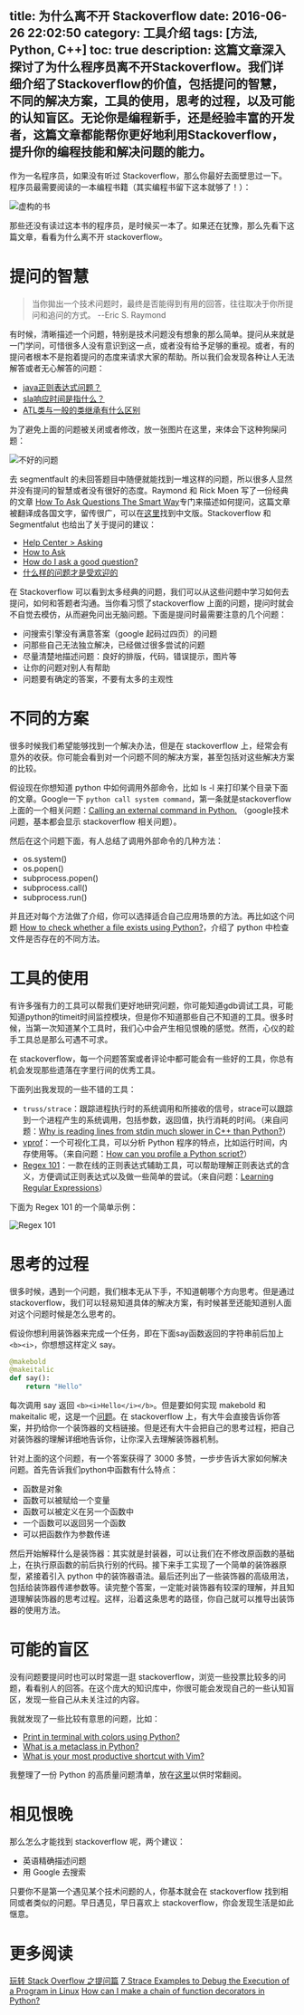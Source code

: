 title: 为什么离不开 Stackoverflow
date: 2016-06-26 22:02:50
category: 工具介绍
tags: [方法, Python, C++]
toc: true
description: 这篇文章深入探讨了为什么程序员离不开Stackoverflow。我们详细介绍了Stackoverflow的价值，包括提问的智慧，不同的解决方案，工具的使用，思考的过程，以及可能的认知盲区。无论你是编程新手，还是经验丰富的开发者，这篇文章都能帮你更好地利用Stackoverflow，提升你的编程技能和解决问题的能力。
---

作为一名程序员，如果没有听过 Stackoverflow，那么你最好去面壁思过一下。程序员最需要阅读的一本编程书籍（其实编程书留下这本就够了！）：

![虚构的书][1]

那些还没有读过这本书的程序员，是时候买一本了。如果还在犹豫，那么先看下这篇文章，看看为什么离不开 stackoverflow。

<!--more -->

# 提问的智慧

> 当你拋出一个技术问题时，最终是否能得到有用的回答，往往取决于你所提问和追问的方式。 --Eric S. Raymond

有时候，清晰描述一个问题，特别是技术问题没有想象的那么简单。提问从来就是一门学问，可惜很多人没有意识到这一点，或者没有给予足够的重视。或者，有的提问者根本不是抱着提问的态度来请求大家的帮助。所以我们会发现各种让人无法解答或者无心解答的问题：

* [java正则表达式问题？](https://segmentfault.com/q/1010000005694368)
* [sla响应时间是指什么？](https://segmentfault.com/q/1010000005695451)
* [ATL类与一般的类继承有什么区别](https://segmentfault.com/q/1010000005694256)

为了避免上面的问题被关闭或者修改，放一张图片在这里，来体会下这种狗屎问题：

![不好的问题][2]

去 segmentfault 的未回答题目中随便就能找到一堆这样的问题，所以很多人显然并没有提问的智慧或者没有很好的态度。Raymond 和 Rick Moen 写了一份经典的文章 [How To Ask Questions The Smart Way](http://www.catb.org/~esr/faqs/smart-questions.html#translations)专门来描述如何提问，这篇文章被翻译成各国文字，留传很广，可以在[这里](https://github.com/ryanhanwu/How-To-Ask-Questions-The-Smart-Way/blob/master/README-zh_CN.md)找到中文版。Stackoverflow 和 Segmentfalut 也给出了关于提问的建议：

* [Help Center > Asking](https://stackoverflow.com/help/asking)
* [How to Ask](https://stackoverflow.com/questions/ask/advice)
* [How do I ask a good question?](https://stackoverflow.com/help/how-to-ask)
* [什么样的问题才是受欢迎的](https://segmentfault.com/faq#what-should-ask)

在 Stackoverflow 可以看到太多经典的问题，我们可以从这些问题中学习如何去提问，如何和答题者沟通。当你看习惯了stackoverflow 上面的问题，提问时就会不自觉去模仿，从而避免问出无脑问题。下面是提问时最需要注意的几个问题：

* 问搜索引擎没有满意答案（google 起码过四页）的问题
* 问那些自己无法独立解决，已经做过很多尝试的问题
* 尽量清楚地描述问题：良好的排版，代码，错误提示，图片等
* 让你的问题对别人有帮助
* 问题要有确定的答案，不要有太多的主观性

# 不同的方案

很多时候我们希望能够找到一个解决办法，但是在 stackoverflow 上，经常会有意外的收获。你可能会看到对一个问题不同的解决方案，甚至包括对这些解决方案的比较。

假设现在你想知道 python 中如何调用外部命令，比如 ls -l 来打印某个目录下面的文章。Google一下 `python call system command`，第一条就是stackoverflow 上面的一个相关问题：[Calling an external command in Python.](http://stackoverflow.com/questions/89228/calling-an-external-command-in-python) （google技术问题，基本都会显示 stackoverflow 相关问题）。

然后在这个问题下面，有人总结了调用外部命令的几种方法：

* os.system()
* os.popen()
* subprocess.popen()
* subprocess.call()
* subprocess.run()

并且还对每个方法做了介绍，你可以选择适合自己应用场景的方法。再比如这个问题 [How to check whether a file exists using Python?](http://stackoverflow.com/questions/82831/how-to-check-whether-a-file-exists-using-python)，介绍了 python 中检查文件是否存在的不同方法。

# 工具的使用

有许多强有力的工具可以帮我们更好地研究问题，你可能知道gdb调试工具，可能知道python的timeit时间监控模块，但是你不知道那些自己不知道的工具。很多时候，当第一次知道某个工具时，我们心中会产生相见恨晚的感觉。然而，心仪的趁手工具总是那么可遇不可求。

在 stackoverflow，每一个问题答案或者评论中都可能会有一些好的工具，你总有机会发现那些遗落在字里行间的优秀工具。

下面列出我发现的一些不错的工具：

* `truss/strace`：跟踪进程执行时的系统调用和所接收的信号，strace可以跟踪到一个进程产生的系统调用，包括参数，返回值，执行消耗的时间。（来自问题：[Why is reading lines from stdin much slower in C++ than Python?](https://stackoverflow.com/questions/9371238/why-is-reading-lines-from-stdin-much-slower-in-c-than-python)）
* [vprof](https://github.com/nvdv/vprof)：一个可视化工具，可以分析 Python 程序的特点，比如运行时间，内存使用等。（来自问题：[How can you profile a Python script?](https://stackoverflow.com/questions/582336/how-can-you-profile-a-python-script)）
* [Regex 101](http://www.regex101.com/)：一款在线的正则表达式辅助工具，可以帮助理解正则表达式的含义，方便调试正则表达式以及做一些简单的尝试。（来自问题：[Learning Regular Expressions](http://stackoverflow.com/questions/4736/learning-regular-expressions)）

下面为 Regex 101 的一个简单示例：

![Regex 101][3]

# 思考的过程

很多时候，遇到一个问题，我们根本无从下手，不知道朝哪个方向思考。但是通过 stackoverflow，我们可以轻易知道具体的解决方案，有时候甚至还能知道别人面对这个问题时候是怎么思考的。

假设你想利用装饰器来完成一个任务，即在下面say函数返回的字符串前后加上`<b><i>`，你想想这样定义 say。

```python
@makebold
@makeitalic
def say():
    return "Hello"
```

每次调用 say 返回 `<b><i>Hello</i></b>`。但是要如何实现 makebold 和 makeitalic 呢，这是一个[问题](https://stackoverflow.com/questions/739654/how-can-i-make-a-chain-of-function-decorators-in-python)。在 stackoverflow 上，有大牛会直接告诉你答案，并扔给你一个装饰器的文档链接。但是还有大牛会把自己的思考过程，把自己对装饰器的理解详细地告诉你，让你深入去理解装饰器机制。

针对上面的这个问题，有一个答案获得了 3000 多赞，一步步告诉大家如何解决问题。首先告诉我们python中函数有什么特点：

* 函数是对象
* 函数可以被赋给一个变量
* 函数可以被定义在另一个函数中
* 一个函数可以返回另一个函数
* 可以把函数作为参数传递

然后开始解释什么是装饰器：其实就是封装器，可以让我们在不修改原函数的基础上，在执行原函数的前后执行别的代码。接下来手工实现了一个简单的装饰器原型，紧接着引入 python 中的装饰器语法。最后还列出了一些装饰器的高级用法，包括给装饰器传递参数等。读完整个答案，一定能对装饰器有较深的理解，并且知道理解装饰器的思考过程。这样，沿着这条思考的路径，你自己就可以推导出装饰器的使用方法。

# 可能的盲区

没有问题要提问时也可以时常逛一逛 stackoverflow，浏览一些投票比较多的问题，看看别人的回答。在这个庞大的知识库中，你很可能会发现自己的一些认知盲区，发现一些自己从未关注过的内容。

我就发现了一些比较有意思的问题，比如：

* [Print in terminal with colors using Python?](http://stackoverflow.com/questions/287871/print-in-terminal-with-colors-using-python)
* [What is a metaclass in Python?](http://stackoverflow.com/questions/100003/what-is-a-metaclass-in-python)
* [What is your most productive shortcut with Vim?](http://stackoverflow.com/questions/1218390/what-is-your-most-productive-shortcut-with-vim)

我整理了一份 Python 的高质量问题清单，放在[这里](https://github.com/xuelangZF/CS_Offer/blob/master/More/Python_StackOverflow.md)以供时常翻阅。

# 相见恨晚

那么怎么才能找到 stackoverflow 呢，两个建议：

* 英语精确描述问题
* 用 Google 去搜索

只要你不是第一个遇见某个技术问题的人，你基本就会在 stackoverflow 找到相同或者类似的问题。早日遇见，早日喜欢上 stackoverflow，你会发现生活是如此惬意。

# 更多阅读

[玩转 Stack Overflow 之提问篇](http://blog.jobbole.com/101980/)
[7 Strace Examples to Debug the Execution of a Program in Linux](http://www.thegeekstuff.com/2011/11/strace-examples/)
[How can I make a chain of function decorators in Python?](https://stackoverflow.com/questions/739654/how-can-i-make-a-chain-of-function-decorators-in-python)



[1]: https://slefboot-1251736664.file.myqcloud.com/20160626_stackoverflow_book.jpg
[2]: https://slefboot-1251736664.file.myqcloud.com/20160626_shit_questions.png
[3]: https://slefboot-1251736664.file.myqcloud.com/20160626_regex101.png


